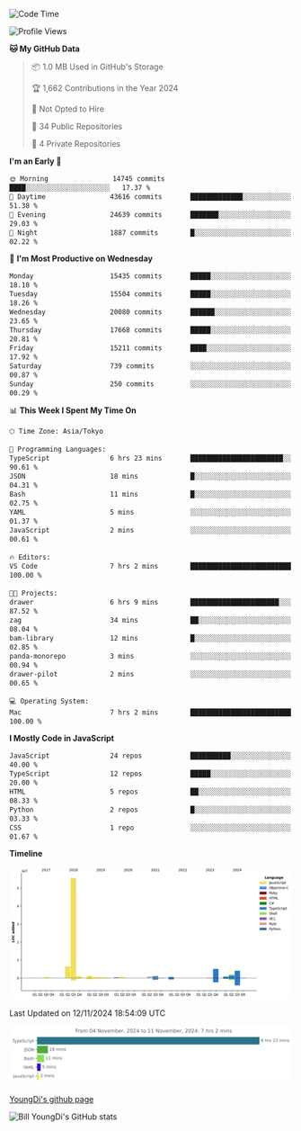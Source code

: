<!--START_SECTION:waka-->
![Code Time](http://img.shields.io/badge/Code%20Time-1%2C005%20hrs%2011%20mins-blue)

![Profile Views](http://img.shields.io/badge/Profile%20Views-0-blue)

**🐱 My GitHub Data** 

> 📦 1.0 MB Used in GitHub's Storage 
 > 
> 🏆 1,662 Contributions in the Year 2024
 > 
> 🚫 Not Opted to Hire
 > 
> 📜 34 Public Repositories 
 > 
> 🔑 4 Private Repositories 
 > 
**I'm an Early 🐤** 

```text
🌞 Morning                14745 commits       ████░░░░░░░░░░░░░░░░░░░░░   17.37 % 
🌆 Daytime                43616 commits       █████████████░░░░░░░░░░░░   51.38 % 
🌃 Evening                24639 commits       ███████░░░░░░░░░░░░░░░░░░   29.03 % 
🌙 Night                  1887 commits        █░░░░░░░░░░░░░░░░░░░░░░░░   02.22 % 
```
📅 **I'm Most Productive on Wednesday** 

```text
Monday                   15435 commits       █████░░░░░░░░░░░░░░░░░░░░   18.18 % 
Tuesday                  15504 commits       █████░░░░░░░░░░░░░░░░░░░░   18.26 % 
Wednesday                20080 commits       ██████░░░░░░░░░░░░░░░░░░░   23.65 % 
Thursday                 17668 commits       █████░░░░░░░░░░░░░░░░░░░░   20.81 % 
Friday                   15211 commits       ████░░░░░░░░░░░░░░░░░░░░░   17.92 % 
Saturday                 739 commits         ░░░░░░░░░░░░░░░░░░░░░░░░░   00.87 % 
Sunday                   250 commits         ░░░░░░░░░░░░░░░░░░░░░░░░░   00.29 % 
```


📊 **This Week I Spent My Time On** 

```text
🕑︎ Time Zone: Asia/Tokyo

💬 Programming Languages: 
TypeScript               6 hrs 23 mins       ███████████████████████░░   90.61 % 
JSON                     18 mins             █░░░░░░░░░░░░░░░░░░░░░░░░   04.31 % 
Bash                     11 mins             █░░░░░░░░░░░░░░░░░░░░░░░░   02.75 % 
YAML                     5 mins              ░░░░░░░░░░░░░░░░░░░░░░░░░   01.37 % 
JavaScript               2 mins              ░░░░░░░░░░░░░░░░░░░░░░░░░   00.61 % 

🔥 Editors: 
VS Code                  7 hrs 2 mins        █████████████████████████   100.00 % 

🐱‍💻 Projects: 
drawer                   6 hrs 9 mins        ██████████████████████░░░   87.52 % 
zag                      34 mins             ██░░░░░░░░░░░░░░░░░░░░░░░   08.04 % 
bam-library              12 mins             █░░░░░░░░░░░░░░░░░░░░░░░░   02.85 % 
panda-monorepo           3 mins              ░░░░░░░░░░░░░░░░░░░░░░░░░   00.94 % 
drawer-pilot             2 mins              ░░░░░░░░░░░░░░░░░░░░░░░░░   00.65 % 

💻 Operating System: 
Mac                      7 hrs 2 mins        █████████████████████████   100.00 % 
```

**I Mostly Code in JavaScript** 

```text
JavaScript               24 repos            ██████████░░░░░░░░░░░░░░░   40.00 % 
TypeScript               12 repos            █████░░░░░░░░░░░░░░░░░░░░   20.00 % 
HTML                     5 repos             ██░░░░░░░░░░░░░░░░░░░░░░░   08.33 % 
Python                   2 repos             █░░░░░░░░░░░░░░░░░░░░░░░░   03.33 % 
CSS                      1 repo              ░░░░░░░░░░░░░░░░░░░░░░░░░   01.67 % 
```



**Timeline**

![Lines of Code chart](https://raw.githubusercontent.com/Youngdi/Youngdi/master/assets/bar_graph.png)


 Last Updated on 12/11/2024 18:54:09 UTC
<!--END_SECTION:waka-->

![wakatime](./images/stat.svg)

[YoungDi's github page](https://youngdi.github.io)

![Bill YoungDi's GitHub stats](https://github-readme-stats.vercel.app/api?username=youngdi&count_private=true&show_icons=true)
